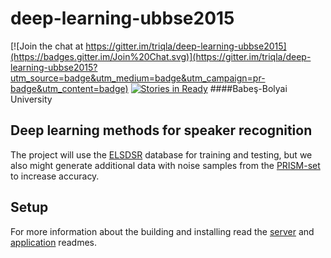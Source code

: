 # deep-learning-ubbse2015

[![Join the chat at https://gitter.im/triqla/deep-learning-ubbse2015](https://badges.gitter.im/Join%20Chat.svg)](https://gitter.im/triqla/deep-learning-ubbse2015?utm_source=badge&utm_medium=badge&utm_campaign=pr-badge&utm_content=badge)
[![Stories in Ready](https://badge.waffle.io/triqla/deep-learning-ubbse2015.png?label=ready&title=Ready)](https://waffle.io/triqla/deep-learning-ubbse2015)
####Babeş-Bolyai University
## Deep learning methods for speaker recognition

The project will use the [ELSDSR](http://www.imm.dtu.dk/~lfen/elsdsr/) database for training and testing, but we also might generate additional data with noise samples from the [PRISM-set](https://code.google.com/p/prism-set/) to increase accuracy.

## Setup
For more information about the building and installing read the [server](https://github.com/triqla/deep-learning-ubbse2015/blob/master/server/readme.md) and [application](https://github.com/triqla/deep-learning-ubbse2015/blob/master/VoiceConf/README.md) readmes.
